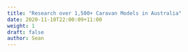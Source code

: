```yaml
---
title: "Research over 1,500+ Caravan Models in Australia"
date: 2020-11-10T22:00:09+11:00
weight: 1
draft: false
author: Sean
---
```

